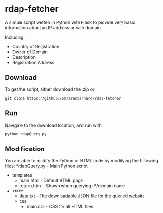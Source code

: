 # rdap-fetcher

A simple script written in Python with Flask to provide very basic information about an IP address or web domain.

Including:
* Country of Registration
* Owner of Domain
* Description
* Registration Address

## Download

To get the script, either download the .zip or:

```
git clone https://github.com/arunbarnard/rdap-fetcher
```

## Run

Navigate to the download location, and run with:

```
python rdapQuery.py
```

## Modification

You are able to modify the Python or HTML code by modifying the following files:
*rdapQuery.py - Main Python script
* templates
  * main.html - Default HTML page
  * return.html - Shown when querying IP/domain name
* static
  * data.txt - The downloadable JSON file for the queried website
  * css
    * main.css - CSS for all HTML files
